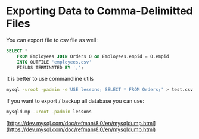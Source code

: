 # Exporting Data to Comma-Delimitted Files

You can export file to csv file as well:

```sql
SELECT *
    FROM Employees JOIN Orders O on Employees.empid = O.empid
    INTO OUTFILE 'employees.csv'
    FIELDS TERMINATED BY ',';
```

It is better to use commandline utils

```bash
mysql -uroot -padmin -e'USE lessons; SELECT * FROM Orders;' > test.csv
```

If you want to export / backup all database you can use:

```bash
mysqldump -uroot -padmin lessons
```

[https://dev.mysql.com/doc/refman/8.0/en/mysqldump.html](https://dev.mysql.com/doc/refman/8.0/en/mysqldump.html)
